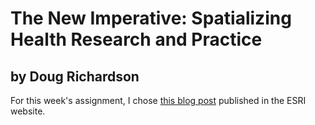 # The New Imperative: Spatializing Health Research and Practice
## by Doug Richardson

For this week's assignment, I chose [this blog post](https://www.esri.com/about/newsroom/arcnews/the-new-imperative-spatializing-health-research-and-practice/) published in the ESRI website.
